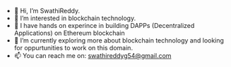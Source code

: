 - 👋 Hi, I’m SwathiReddy.
- 👀 I’m interested in blockchain technology.
- 🌱 I have hands on experince in building DAPPs (Decentralized Applications) on Ethereum blockchain
- 💞️ I’m currently exploring more about blockchain technology and looking for oppurtunities to work on this domain.
- 📫 You can reach me on: swathireddyg54@gmail.com

<!---
swathireddy26/swathireddy26 is a ✨ special ✨ repository because its `README.md` (this file) appears on your GitHub profile.
You can click the Preview link to take a look at your changes.
--->
